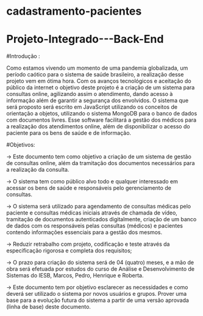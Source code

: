 # cadastramento-pacientes
# Projeto-Integrado---Back-End

#Introdução :

Como estamos vivendo um momento de uma pandemia globalizada, um período caótico para o sistema de saúde brasileiro, a realização desse projeto vem em ótima hora. Com os avanços tecnológicos e aceitação do público da internet o objetivo deste projeto é a criação de um sistema para consultas online, agilizando assim o atendimento, dando acesso à informação além de garantir a segurança dos envolvidos. 
O sistema que será proposto será escrito em JavaScript utilizando os conceitos de orientação a objetos, utilizando o sistema MongoDB para o banco de dados com documentos livres. Esse software facilitará a gestão dos médicos para a realização dos atendimentos online, além de disponibilizar o acesso do paciente para os bens de saúde e de informação.

#Objetivos: 

-> Este documento tem como objetivo a criação de um sistema de gestão de consultas online, além da tramitação dos documentos necessários para a realização da consulta. 
 
 -> O sistema tem como público alvo todo e qualquer interessado em acessar os bens de saúde e responsáveis pelo gerenciamento de consultas.

 -> O sistema será utilizado para agendamento de consultas médicas pelo paciente e consultas médicas iniciais através de chamada de vídeo, tramitação de documentos autenticados digitalmente, criação de um banco de dados com os responsáveis pelas consultas (médicos) e pacientes contendo informações essenciais para a gestão dos mesmos. 

 -> Reduzir retrabalho com projeto, codificação e teste através da especificação rigorosa e completa dos requisitos;

 -> O prazo para criação do sistema será de 04 (quatro) meses, e a mão de obra será efetuada por estudos do curso de Análise e Desenvolvimento de Sistemas do IESB, Marcos, Pedro, Henrique e Roberta. 

 -> Este documento tem por objetivo esclarecer as necessidades e como deverá ser utilizado o sistema por novos usuários e grupos. 
Prover uma base para a evolução futura do sistema a partir de uma versão aprovada (linha de base) deste documento.
